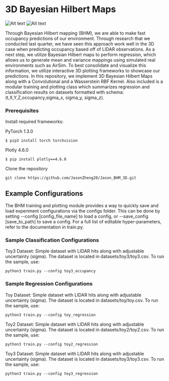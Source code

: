 # 3D Bayesian Hilbert Maps

![Alt text](./plots/Regression_sample.png?raw=true "Regression Sample")
![Alt text](./plots/Occupancy_sample.png?raw=true "Classification Sample")

Through Bayesian Hilbert mapping (BHM), we are able to make fast occupancy predictions of our environment. Through research that we conducted last quarter, we have seen this approach work well in the 3D case when predicting occupancy based off of LIDAR observations. As a next step, we utilize Bayesian Hilbert maps to perform regression, which allows us to generate mean and variance mappings using simulated real environments such as AirSim. To best consolidate and visualize this information, we utilize interactive 3D plotting frameworks to showcase our predictions. In this repository, we implement 3D Bayesian Hilbert Maps along with a Convolutional and a Wasserstein RBF Kernel. Also included is a modular training and plotting class which summarizes regression and classification results on datasets formatted with schema: (t,X,Y,Z,occupancy,sigma_x, sigma_y, sigma_z).

### Prerequisites

  Install required frameworks:

  PyTorch 1.3.0
  ```
  $ pip3 install torch torchvision
  ```
  Plotly 4.6.0
  ```
  $ pip install plotly==4.6.0
  ```

  Clone the repository
  ```
  git clone https://github.com/JasonZheng20/Jason_BHM_3D.git
  ```

## Example Configurations

The BHM training and plotting module provides a way to quickly save and load experiment configurations via the configs folder. This can be done by setting --config [config_file_name] to load a config, or --save_config [save_to_path] to save a config. For a full list of editable hyper-parameters, refer to the documentation in train.py.

### Sample Classification Configurations

Toy3 Dataset: Simple dataset with LIDAR hits along with adjustable uncertainty (sigma). The dataset is located in datasets/toy3/toy3.csv. To run the sample, use:
```
python3 train.py --config toy3_occupancy
```

### Sample Regression Configurations

Toy Dataset: Simple dataset with LIDAR hits along with adjustable uncertainty (sigma). The dataset is located in datasets/toy/toy.csv. To run the sample, use:
```
python3 train.py --config toy_regression
```

Toy2 Dataset: Simple dataset with LIDAR hits along with adjustable uncertainty (sigma). The dataset is located in datasets/toy2/toy2.csv. To run the sample, use:
```
python3 train.py --config toy2_regression
```

Toy3 Dataset: Simple dataset with LIDAR hits along with adjustable uncertainty (sigma). The dataset is located in datasets/toy3/toy3.csv. To run the sample, use:
```
python3 train.py --config toy3_regression
```
